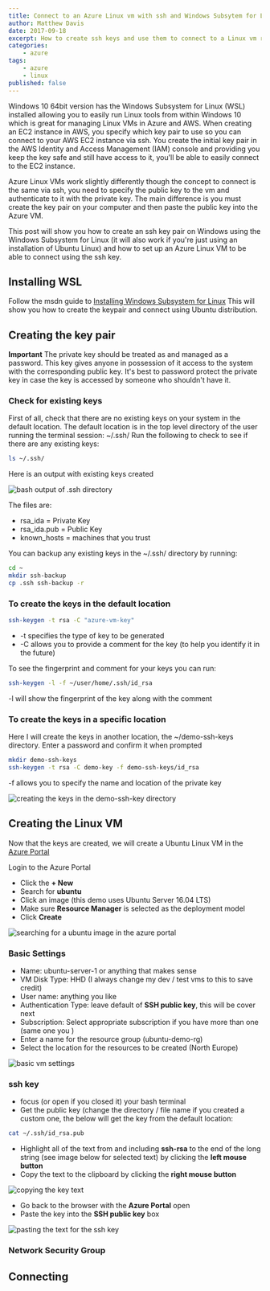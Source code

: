 ```yaml
---
title: Connect to an Azure Linux vm with ssh and Windows Subsytem for Linux
author: Matthew Davis
date: 2017-09-18
excerpt: How to create ssh keys and use them to connect to a Linux vm running on Azure
categories: 
    - azure
tags:
    - azure
    - linux
published: false
---
```


Windows 10 64bit version has the Windows Subsystem for Linux (WSL) installed allowing you to easily run Linux tools from within Windows 10 which is great for managing Linux VMs in Azure and AWS. When creating an EC2 instance in AWS, you specify which key pair to use so you can connect to your AWS EC2 instance via ssh. You create the initial key pair in the AWS Identity and Access Management (IAM) console and providing you keep the key safe and still have access to it, you'll be able to easily connect to the EC2 instance.

Azure Linux VMs work slightly differently though the concept to connect is the same via ssh, you need to specify the public key to the vm and authenticate to it with the private key. The main difference is you must create the key pair on your computer and then paste the public key into the Azure VM.

This post will show you how to create an ssh key pair on Windows using the Windows Subsystem for Linux (it will also work if you're just using an installation of Ubuntu Linux) and how to set up an Azure Linux VM to be able to connect using the ssh key.

## Installing WSL

Follow the msdn guide to [Installing Windows Subsystem for Linux]
This will show you how to create the keypair and connect using Ubuntu distribution.

## Creating the key pair

**Important** The private key should be treated as and managed as a password. This key gives anyone in possession of it access to the system with the corresponding public key. It's best to password protect the private key in case the key is accessed by someone who shouldn't have it.

### Check for existing keys

First of all, check that there are no existing keys on your system in the default location. The default location is in the top level directory of the user running the terminal session: ~/.ssh/ Run the following to check to see if there are any existing keys:

```bash
ls ~/.ssh/
```

Here is an output with existing keys created

![bash output of .ssh directory](/images/wsl-ssh-azure/existing-ssh-keys.png)

The files are:

- rsa_ida = Private Key
- rsa_ida.pub = Public Key
- known_hosts = machines that you trust

You can backup any existing keys in the ~/.ssh/ directory by running:

```bash
cd ~
mkdir ssh-backup
cp .ssh ssh-backup -r
```

### To create the keys in the default location

```bash
ssh-keygen -t rsa -C "azure-vm-key"
```

- -t specifies the type of key to be generated
- -C allows you to provide a comment for the key (to help you identify it in the future)

To see the fingerprint and comment for your keys you can run:

```bash
ssh-keygen -l -f ~/user/home/.ssh/id_rsa
```

-l will show the fingerprint of the key along with the comment

### To create the keys in a specific location

Here I will create the keys in another location, the ~/demo-ssh-keys directory.
Enter a password and confirm it when prompted

```bash
mkdir demo-ssh-keys
ssh-keygen -t rsa -C demo-key -f demo-ssh-keys/id_rsa
```

-f allows you to specify the name and location of the private key

![creating the keys in the demo-ssh-key directory](/images/wsl-ssh-azure/creating-keys.png)

## Creating the Linux VM

Now that the keys are created, we will create a Ubuntu Linux VM in the [Azure Portal]

Login to the Azure Portal

- Click the **+ New**
- Search for **ubuntu**
- Click an image (this demo uses Ubuntu Server 16.04 LTS)
- Make sure **Resource Manager** is selected as the deployment model
- Click **Create**

![searching for a ubuntu image in the azure portal](/images/wsl-ssh-azure/new-ubuntu-vm.png)

### Basic Settings

- Name: ubuntu-server-1 or anything that makes sense
- VM Disk Type: HHD (I always change my dev / test vms to this to save credit)
- User name: anything you like
- Authentication Type: leave default of **SSH public key**, this will be cover next
- Subscription: Select appropriate subscription if you have more than one (same one you )
- Enter a name for the resource group (ubuntu-demo-rg)
- Select the location for the resources to be created (North Europe)

![basic vm settings](/images/wsl-ssh-azure/basic-settings.png)

### ssh key

- focus (or open if you closed it) your bash terminal
- Get the public key  (change the directory / file name if you created a custom one, the below will get the key from the default location:

```bash
cat ~/.ssh/id_rsa.pub
```

- Highlight all of the text from and including **ssh-rsa** to the end of the long string (see image below for selected text) by clicking the  **left mouse button**
- Copy the text to the clipboard by clicking the **right mouse button**

![copying the key text](/images/wsl-ssh-azure/copying-key.png)

- Go back to the browser with the **Azure Portal** open
- Paste the key into the **SSH public key** box

![pasting the text for the ssh key](/images/wsl-ssh-azure/paste-key.png)



### Network Security Group

## Connecting

[Installing Windows Subsystem for Linux]: https://msdn.microsoft.com/en-gb/commandline/wsl/install_guide
[Azure Portal]: https://portal.azure.com